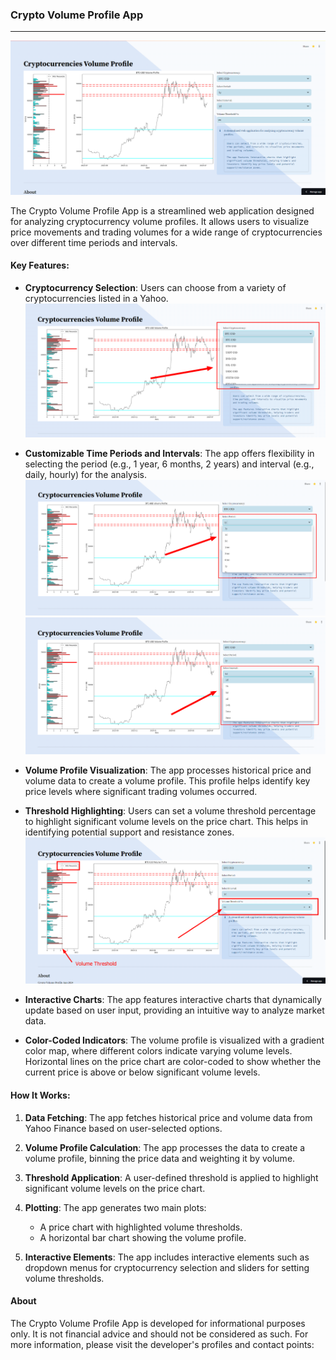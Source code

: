 ### Crypto Volume Profile App
---
![plot](img/app.png)

The Crypto Volume Profile App is a streamlined web application designed for analyzing cryptocurrency volume profiles. It allows users to visualize price movements and trading volumes for a wide range of cryptocurrencies over different time periods and intervals.

#### Key Features:

- **Cryptocurrency Selection**: Users can choose from a variety of cryptocurrencies listed in a Yahoo.
![plot](img/symbols.png)

- **Customizable Time Periods and Intervals**: The app offers flexibility in selecting the period (e.g., 1 year, 6 months, 2 years) and interval (e.g., daily, hourly) for the analysis.
![plot](img/Periods.png)
![plot](img/intervals.png)

- **Volume Profile Visualization**: The app processes historical price and volume data to create a volume profile. This profile helps identify key price levels where significant trading volumes occurred.
- **Threshold Highlighting**: Users can set a volume threshold percentage to highlight significant volume levels on the price chart. This helps in identifying potential support and resistance zones.
![plot](img/threshold.png)

- **Interactive Charts**: The app features interactive charts that dynamically update based on user input, providing an intuitive way to analyze market data.

- **Color-Coded Indicators**: The volume profile is visualized with a gradient color map, where different colors indicate varying volume levels. Horizontal lines on the price chart are color-coded to show whether the current price is above or below significant volume levels.

#### How It Works:

1. **Data Fetching**: The app fetches historical price and volume data from Yahoo Finance based on user-selected options.
   
2. **Volume Profile Calculation**: The app processes the data to create a volume profile, binning the price data and weighting it by volume.

3. **Threshold Application**: A user-defined threshold is applied to highlight significant volume levels on the price chart.

4. **Plotting**: The app generates two main plots:
   - A price chart with highlighted volume thresholds.
   - A horizontal bar chart showing the volume profile.

5. **Interactive Elements**: The app includes interactive elements such as dropdown menus for cryptocurrency selection and sliders for setting volume thresholds.

#### About

The Crypto Volume Profile App is developed for informational purposes only. It is not financial advice and should not be considered as such. For more information, please visit the developer's profiles and contact points:

